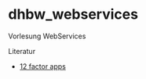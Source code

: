 # dhbw_webservices
Vorlesung WebServices

Literatur
- [12 factor apps](https://12factor.net "12 factor apps")
